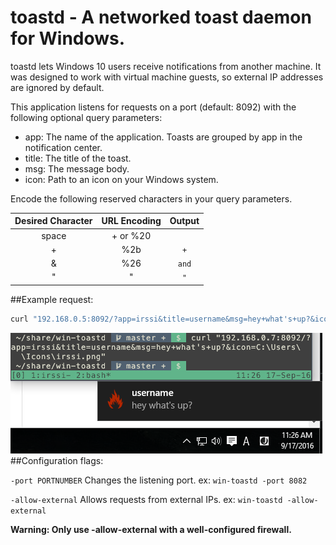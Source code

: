 # toastd - A networked toast daemon for Windows.

toastd lets Windows 10 users receive notifications from another machine. It was designed to work with virtual machine guests, so external IP addresses are ignored by default.

This application listens for requests on a port (default: 8092)
with the following optional query parameters:
  * app:       The name of the application. Toasts are grouped by app in the notification center.
  * title:     The title of the toast.
  * msg:       The message body.
  * icon:      Path to an icon on your Windows system.

Encode the following reserved characters in your query parameters.

| Desired Character |  URL Encoding  | Output |
|:-----------------:|:--------------:|:------:|
| space             | + or %20       |   ` `  |
| +                 | %2b            |   `+`  |
| &                 | %26            |  `and` |
| "                 | \"             |   `"`  |

##Example request:

  ```bash
  curl "192.168.0.5:8092/?app=irssi&title=username&msg=hey+what's+up?&icon=C:\Users\Username\Icons\irssi.png"
  ```

  ![toast-screenshot](./irssi-notification.png)
##Configuration flags:

  `-port PORTNUMBER`      Changes the listening port.         ex: `win-toastd -port 8082`

  `-allow-external`      Allows requests from external IPs.  ex: `win-toastd -allow-external`

**Warning: Only use -allow-external with a well-configured firewall.**
